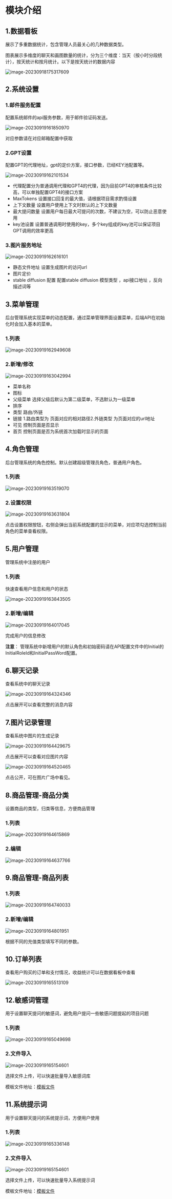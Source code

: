 # 模块介绍

## 1.数据看板

展示了多重数据统计，包含管理人员最关心的几种数据类型。

图表展示多维度的聊天和画图数量的统计，分为三个维度：当天（按小时分段统计），按天统计和按月统计。以下是按天统计的数据内容

![image-20230918175317609](./img/image-20230918175317609.png)

## 2.系统设置

### 1.邮件服务配置

配置系统邮件的api服务参数，用于邮件验证码发送。

![image-20230919161850970](./img/image-20230919161850970.png)

对应参数请在对应邮箱配置中获取

### 2.GPT设置

配置GPT的代理地址，gpt的定价方案，接口参数，已经KEY池配置等。

![image-20230919162101534](./img/image-20230919162101534.png)

- 代理配置分为普通调用代理和GPT4的代理，因为目前GPT4的审核条件比较高，可以单独配置GPT4的接口方案
- MaxTokens  设置接口回复的最大值，请根据项目需求酌情设置
- 上下文数量   设置用户使用上下文时默认的上下文数量
- 最大提问数量   设置用户每日最大可提问的次数，不建议为空，可以防止恶意使用
- key池设置   设置普通调用时使用的key，多个key组成的key池可以保证项目GPT调用的效率更高

### 3.图片服务地址

![image-20230919162616101](./img/image-20230919162616101.png)

- 静态文件地址  设置生成图片的访问url
- 图片定价    
- stable diffusion 配置  配置stable diffusion 模型类型 ，api接口地址 ，反向描述词等

## 3.菜单管理

后台管理系统实现菜单的动态配置，通过菜单管理界面设置菜单，后端API在初始化时会加入基本的菜单。

### 1.列表

![image-20230919162949608](./img/image-20230919162949608.png)

### 2.新增/修改

![image-20230919163042994](./img/image-20230919163042994.png)

* 菜单名称
* 图标
* 父级菜单   选择父级后默认为第二级菜单，不选默认为一级菜单
* 排序
* 类型    路由/外链
* 链接    1.路由类型为 页面对应的相对路径2.外链类型 为页面对应的url地址
* 可见   控制页面是否显示
* 首页   控制页面是否为系统首次加载时显示的页面  

## 4.角色管理

后台管理系统的角色控制。默认创建超级管理员角色，普通用户角色。

### 1.列表

![image-20230919163519070](./img/image-20230919163519070.png)

### 2.设置权限

![image-20230919163631804](./img/image-20230919163631804.png)

点击设置权限按钮，右侧会弹出当前系统配置的显示的菜单，对应项勾选控制当前角色的菜单查看权限。

## 5.用户管理

管理系统中注册的用户

### 1.列表

快速查看用户信息和用户的状态

![image-20230919163843505](./img/image-20230919163843505.png)

### 2.新增/编辑

![image-20230919164017045](./img/image-20230919164017045.png)

完成用户的信息修改

**注意**： 管理系统中新增用户的默认角色和初始密码请在API配置文件中的Initial的InitialRoleId和InitialPassWord配置。

## 6.聊天记录

查看系统中的聊天记录

![image-20230919164324346](./img/image-20230919164324346.png)

点击展开可以查看完整的消息内容

## 7.图片记录管理

查看系统中图片的生成记录

![image-20230919164429675](./img/image-20230919164429675.png)

点击展开可以查看对应图片内容

![image-20230919164520465](./img/image-20230919164520465.png)

点击公开，可在图片广场中看见。

## 8.商品管理-商品分类

设置商品的类型，归类等信息，方便商品管理

### 1.列表

![image-20230919164615869](./img/image-20230919164615869.png)

### 2.编辑

![image-20230919164637766](./img/image-20230919164637766.png)

## 9.商品管理-商品列表



### 1.列表

![image-20230919164740033](./img/image-20230919164740033.png)

### 2.新增/编辑

![image-20230919164801951](./img/image-20230919164801951.png)

根据不同的充值类型填写不同的参数。

## 10.订单列表

查看用户购买的订单和支付情况，收益统计可以在数据看板中查看

![image-20230919165513109](./img/image-20230919165513109.png)



## 12.敏感词管理

用于设置聊天提问的敏感词，避免用户提问一些敏感问题提起的项目问题

### 1.列表

![image-20230919165049698](./img/image-20230919165049698.png)

### 2.文件导入

![image-20230919165154601](./img/image-20230919165154601.png)

选择文件上传，可以快速批量导入敏感词库

模板文件地址：[模板文件](/files/terramours_sensitive.txt)


## 11.系统提示词

用于设置聊天提问的系统提示词，方便用户使用

### 1.列表

![image-20230919165336148](./img/image-20230919165336148.png)

### 2.文件导入

![image-20230919165154601](./img/image-20230919165154601.png)

选择文件上传，可以快速批量导入系统提示词

模板文件地址：[模板文件](/files/terramours_systemmessage.json)
